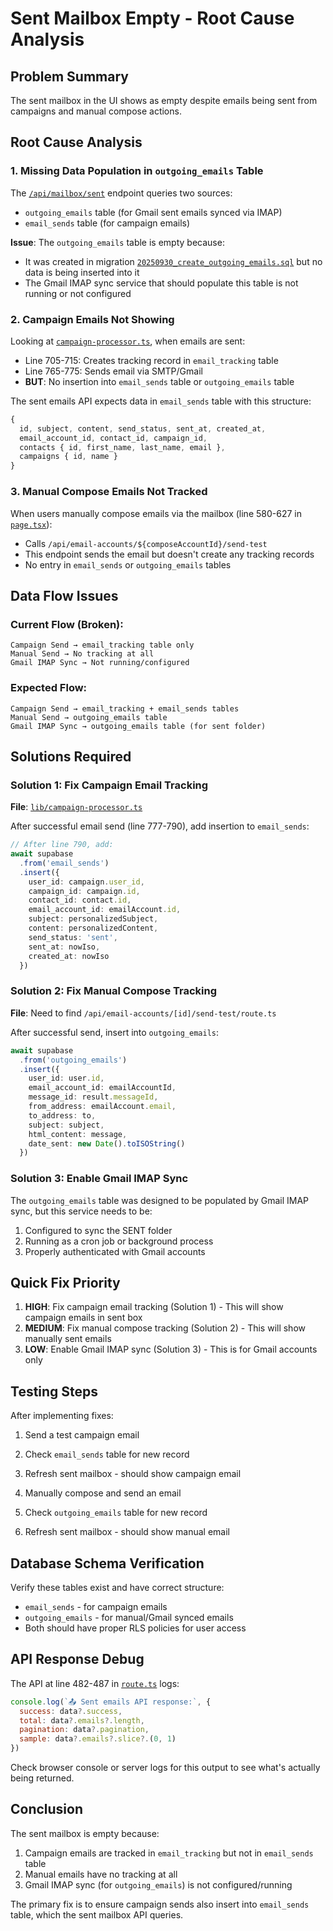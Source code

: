 # Sent Mailbox Empty - Root Cause Analysis

## Problem Summary
The sent mailbox in the UI shows as empty despite emails being sent from campaigns and manual compose actions.

## Root Cause Analysis

### 1. **Missing Data Population in `outgoing_emails` Table**

The [`/api/mailbox/sent`](src/app/api/mailbox/sent/route.ts:1) endpoint queries two sources:
- `outgoing_emails` table (for Gmail sent emails synced via IMAP)
- `email_sends` table (for campaign emails)

**Issue**: The `outgoing_emails` table is empty because:
- It was created in migration [`20250930_create_outgoing_emails.sql`](supabase/migrations/20250930_create_outgoing_emails.sql:1) but no data is being inserted into it
- The Gmail IMAP sync service that should populate this table is not running or not configured

### 2. **Campaign Emails Not Showing**

Looking at [`campaign-processor.ts`](lib/campaign-processor.ts:1), when emails are sent:
- Line 705-715: Creates tracking record in `email_tracking` table
- Line 765-775: Sends email via SMTP/Gmail
- **BUT**: No insertion into `email_sends` table or `outgoing_emails` table

The sent emails API expects data in `email_sends` table with this structure:
```typescript
{
  id, subject, content, send_status, sent_at, created_at,
  email_account_id, contact_id, campaign_id,
  contacts { id, first_name, last_name, email },
  campaigns { id, name }
}
```

### 3. **Manual Compose Emails Not Tracked**

When users manually compose emails via the mailbox (line 580-627 in [`page.tsx`](src/app/dashboard/mailbox/page.tsx:580)):
- Calls `/api/email-accounts/${composeAccountId}/send-test`
- This endpoint sends the email but doesn't create any tracking records
- No entry in `email_sends` or `outgoing_emails` tables

## Data Flow Issues

### Current Flow (Broken):
```
Campaign Send → email_tracking table only
Manual Send → No tracking at all
Gmail IMAP Sync → Not running/configured
```

### Expected Flow:
```
Campaign Send → email_tracking + email_sends tables
Manual Send → outgoing_emails table
Gmail IMAP Sync → outgoing_emails table (for sent folder)
```

## Solutions Required

### Solution 1: Fix Campaign Email Tracking
**File**: [`lib/campaign-processor.ts`](lib/campaign-processor.ts:765)

After successful email send (line 777-790), add insertion to `email_sends`:

```typescript
// After line 790, add:
await supabase
  .from('email_sends')
  .insert({
    user_id: campaign.user_id,
    campaign_id: campaign.id,
    contact_id: contact.id,
    email_account_id: emailAccount.id,
    subject: personalizedSubject,
    content: personalizedContent,
    send_status: 'sent',
    sent_at: nowIso,
    created_at: nowIso
  })
```

### Solution 2: Fix Manual Compose Tracking
**File**: Need to find `/api/email-accounts/[id]/send-test/route.ts`

After successful send, insert into `outgoing_emails`:

```typescript
await supabase
  .from('outgoing_emails')
  .insert({
    user_id: user.id,
    email_account_id: emailAccountId,
    message_id: result.messageId,
    from_address: emailAccount.email,
    to_address: to,
    subject: subject,
    html_content: message,
    date_sent: new Date().toISOString()
  })
```

### Solution 3: Enable Gmail IMAP Sync
The `outgoing_emails` table was designed to be populated by Gmail IMAP sync, but this service needs to be:
1. Configured to sync the SENT folder
2. Running as a cron job or background process
3. Properly authenticated with Gmail accounts

## Quick Fix Priority

1. **HIGH**: Fix campaign email tracking (Solution 1) - This will show campaign emails in sent box
2. **MEDIUM**: Fix manual compose tracking (Solution 2) - This will show manually sent emails
3. **LOW**: Enable Gmail IMAP sync (Solution 3) - This is for Gmail accounts only

## Testing Steps

After implementing fixes:

1. Send a test campaign email
2. Check `email_sends` table for new record
3. Refresh sent mailbox - should show campaign email

4. Manually compose and send an email
5. Check `outgoing_emails` table for new record  
6. Refresh sent mailbox - should show manual email

## Database Schema Verification

Verify these tables exist and have correct structure:
- `email_sends` - for campaign emails
- `outgoing_emails` - for manual/Gmail synced emails
- Both should have proper RLS policies for user access

## API Response Debug

The API at line 482-487 in [`route.ts`](src/app/api/mailbox/sent/route.ts:482) logs:
```javascript
console.log(`📤 Sent emails API response:`, {
  success: data?.success,
  total: data?.emails?.length,
  pagination: data?.pagination,
  sample: data?.emails?.slice?.(0, 1)
})
```

Check browser console or server logs for this output to see what's actually being returned.

## Conclusion

The sent mailbox is empty because:
1. Campaign emails are tracked in `email_tracking` but not in `email_sends` table
2. Manual emails have no tracking at all
3. Gmail IMAP sync (for `outgoing_emails`) is not configured/running

The primary fix is to ensure campaign sends also insert into `email_sends` table, which the sent mailbox API queries.